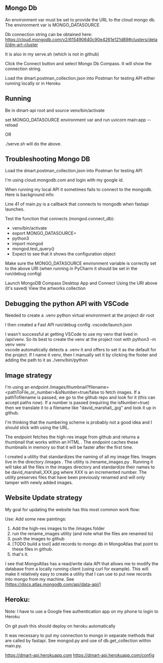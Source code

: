 ## Mongo Db

An environment var must be set to provide the URL to the cloud
mongo db.  The environment var is MONGO_DATASOURCE

Db connection string can be obtained here:
https://cloud.mongodb.com/v2/615490640c90e4261e121d89#clusters/detail/dm-art-cluster

It is also in my serve.sh (which is not in github)

Click the Connect button and select Mongo Db Compass.  It will show the connection string.

Load the dmart.postman_collection.json into Postman for testing API either 
running locally or in Heroku

## Running


Be in dmart-api root and source venv/bin/activate

set MONGO_DATASOURCE environment var and run
uvicorn main:app --reload

OR

./serve.sh   will do the above.

## Troubleshooting Mongo DB 

Load the dmart.postman_collection.json into Postman for testing API

I'm using cloud.mongodb.com and login with my google id.

When running my local API it sometimes fails to connect to the mongodb.
Here is background info:

Line 41 of main.py is a callback that connects to mongodb when fastapi launches.

Test the function that connects (mongod.connect_db):
 - venv/bin/activate
 - export MONGO_DATASOURCE=<value>
 - python3
 - import mongod
 - mongod.test_query()
 - Expect to see that it shows the configuration object

Make sure the MONGO_DATASOURCE environment variable is correctly set to the above URI
(when running in PyCharm it should be set in the run/debug config)

Launch MongoDB Compass Desktop App and Connect Using the URI above (it's saved)
View the artworks collection


## Debugging the python API with VSCode

Needed to create a .venv python virtual environment at the project dir root

I then created a Fast API run/debug config .vscode/launch.json 

I wasn't successful at getting VSCode to use my venv that lived in /api/venv.
So its best to create the venv at the project root with 
python3 -m venv venv  
vscode automatically detects a .venv it and offers to set it as the default for the project.  If I name it venv, then I manually set it by clicking the footer and adding the path to it as ./venv/bin/python

## Image strategy

I'm using an endpoint /images/thumbnail?filename=<pathToFile_or_number>&isNumber=true/false to fetch images.
If a pathTofilename is passed, we go to the github repo and look for it (this can accept paths now).  If a number is passed (requiring the isNumber=true) then we translate it to a filename like "david_marshall_<number>.jpg" and look it up in github.

I'm thinking that the numbering scheme is probably not a good idea and I should stick with using the URL.

The endpoint fetches the high-res image from github and returns a thumbnail that works within an HTML <img>.  The endpoint caches these thumbnails in memory so that it will be faster after the first time.  

I created a utility that standardizes the naming of all my image files.  Images live in the directory /images .  The utility is /rename_images.py .  Running it will take all the files in the images directory and standardize their names to be 
david_marshall_XXX.jpg where XXX is an incremented number.   The utility preserves files that have been previously renamed and will only tamper with newly added images.  

## Website Update strategy

My goal for updating the website has this most common work flow:

Use: Add some new paintings:

  1. Add the high-res images to the /images folder
  1. run the rename_images utility  (and note what the files are renamed to)
  1. push the images to github 
  1. [TODO build a tool] add records to mongo db in MongoAtlas that point to these files in github.
  1. that's it.

I see that MongoAtlas has a read/write data API that allows me to modify the database from a locally running client (using curl for example).  This will make it relatively easy to create a utility that I can use to put new records into mongo from my machine.  See [https://docs.atlas.mongodb.com/api/data-api/]

## Heroku:

Note:  I have to use a Google free authentication app on my phone to login to Heroku

On git push this should deploy on heroku automatically

It was necessary to put my connection to mongo in separate methods that are called by
fastapi.  See mongod.py and use of db.get_collection within main.py.   

https://dmart-api.herokuapp.com
https://dmart-api.herokuapp.com/config



